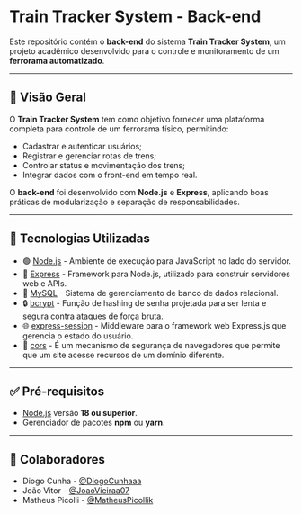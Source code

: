 # Train Tracker System - Back-end

Este repositório contém o **back-end** do sistema **Train Tracker System**, um projeto acadêmico desenvolvido para o controle e monitoramento de um **ferrorama automatizado**.

---

## 🧠 Visão Geral

O **Train Tracker System** tem como objetivo fornecer uma plataforma completa para controle de um ferrorama físico, permitindo:

- Cadastrar e autenticar usuários;
- Registrar e gerenciar rotas de trens;
- Controlar status e movimentação dos trens;
- Integrar dados com o front-end em tempo real.

O **back-end** foi desenvolvido com **Node.js** e **Express**, aplicando boas práticas de modularização e separação de responsabilidades.

---

## 🧩 Tecnologias Utilizadas

- 🟢 [Node.js](https://nodejs.org/pt) - Ambiente de execução para JavaScript no lado do servidor.
- 🚂 [Express](https://expressjs.com/) - Framework para Node.js, utilizado para construir servidores web e APIs.
- 🐬 [MySQL](https://www.mysql.com/) - Sistema de gerenciamento de banco de dados relacional.
- 🔒 [bcrypt](https://www.npmjs.com/package/bcrypt) - Função de hashing de senha projetada para ser lenta e segura contra ataques de força bruta.
- 🌐 [express-session](https://www.npmjs.com/package/express-session) - Middleware para o framework web Express.js que gerencia o estado do usuário.
- 🚨 [cors](https://developer.mozilla.org/pt-BR/docs/Web/HTTP/Guides/CORS) - É um mecanismo de segurança de navegadores que permite que um site acesse recursos de um domínio diferente.

---

## ✅ Pré-requisitos

- [Node.js](https://nodejs.org/) versão **18 ou superior**.
- Gerenciador de pacotes **npm** ou **yarn**.

---

## 🤝 Colaboradores

- Diogo Cunha - [@DiogoCunhaaa](https://github.com/DiogoCunhaaa)
- João Vitor - [@JoaoVieiraa07](https://github.com/JoaoVieiraa07)
- Matheus Picolli - [@MatheusPicollik](https://github.com/MatheusPicollik)
